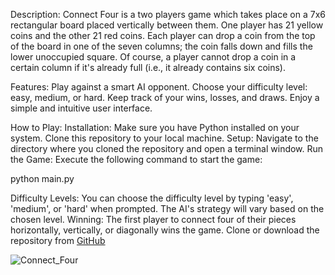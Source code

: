 Description:
Connect Four is a two players game which takes place on a 7x6 rectangular board placed 
vertically between them. One player has 21 yellow coins and the other 21 red coins. Each 
player can drop a coin from the top of the board in one of the seven columns; the coin falls 
down and fills the lower unoccupied square. Of course, a player cannot drop a coin in a certain 
column if it's already full (i.e., it already contains six coins).

Features:
Play against a smart AI opponent.
Choose your difficulty level: easy, medium, or hard.
Keep track of your wins, losses, and draws.
Enjoy a simple and intuitive user interface.

How to Play:
Installation: Make sure you have Python installed on your system. Clone this repository to your local machine.
Setup: Navigate to the directory where you cloned the repository and open a terminal window.
Run the Game: Execute the following command to start the game:

python main.py


Difficulty Levels: You can choose the difficulty level by typing 'easy', 'medium', or 'hard' when prompted. The AI's strategy will vary based on the chosen level.
Winning: The first player to connect four of their pieces horizontally, vertically, or diagonally wins the game.
Clone or download the repository from [GitHub](https://github.com/Manvi-Gour/AI-based-Connect4-Game)

![Connect_Four](https://github.com/Manvi-Gour/AI-based-Connect4-Game/assets/126141048/acd9de19-660a-4428-8d7a-c4fa8e80494c)
